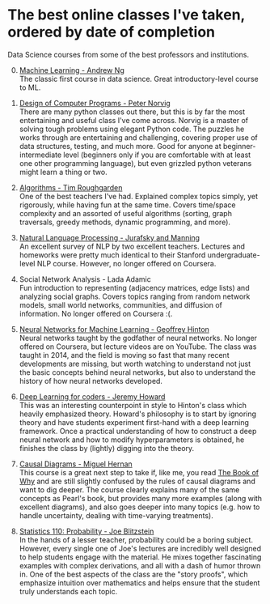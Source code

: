 # The best online classes I've taken, ordered by date of completion

Data Science courses from some of the best professors and institutions.

0. [Machine Learning - Andrew Ng](https://www.coursera.org/learn/machine-learning)  
  The classic first course in data science. Great introductory-level course to ML.

1. [Design of Computer Programs - Peter Norvig](https://www.udacity.com/course/design-of-computer-programs--cs212)  
  There are many python classes out there, but this is by far the most entertaining and useful class I've come across. Norvig is a master of solving tough problems using elegant Python code. The puzzles he works through are entertaining and challenging, covering proper use of data structures, testing, and much more. Good for anyone at beginner-intermediate level (beginners only if you are comfortable with at least one other programming language), but even grizzled python veterans might learn a thing or two.

2. [Algorithms - Tim Roughgarden](https://www.coursera.org/specializations/algorithms)  
  One of the best teachers I've had. Explained complex topics simply, yet rigorously, while having fun at the same time. Covers time/space complexity and an assorted of useful algorithms (sorting, graph traversals, greedy methods, dynamic programming, and more).

3. [Natural Language Processing - Jurafsky and Manning](https://web.stanford.edu/~jurafsky/NLPCourseraSlides.html)  
  An excellent survey of NLP by two excellent teachers. Lectures and homeworks were pretty much identical to their Stanford undergraduate-level NLP course. However, no longer offered on Coursera.

4. Social Network Analysis - Lada Adamic  
  Fun introduction to representing (adjacency matrices, edge lists) and analyzing social graphs. Covers topics ranging from random network models, small world networks, communities, and diffusion of information. No longer offered on Coursera :(.

5. [Neural Networks for Machine Learning - Geoffrey Hinton](https://www.youtube.com/watch?v=cbeTc-Urqak&list=PLoRl3Ht4JOcdU872GhiYWf6jwrk_SNhz9)  
  Neural networks taught by the godfather of neural networks. No longer offered on Coursera, but lecture videos are on YouTube. The class was taught in 2014, and the field is moving so fast that many recent developments are missing, but worth watching to understand not just the basic concepts behind neural networks, but also to understand the history of how neural networks developed.

6. [Deep Learning for coders - Jeremy Howard](https://course.fast.ai/)  
  This was an interesting counterpoint in style to Hinton's class which heavily emphasized theory. Howard's philosophy is to start by ignoring theory and have students experiment first-hand with a deep learning framework. Once a practical understanding of how to construct a deep neural network and how to modify hyperparameters is obtained, he finishes the class by (lightly) digging into the theory.

7. [Causal Diagrams - Miguel Hernan](https://www.edx.org/course/causal-diagrams-draw-your-assumptions-before-your-conclusions)  
  This course is a great next step to take if, like me, you read [The Book of Why](book_reviews.md) and are still slightly confused by the rules of causal diagrams and want to dig deeper. The course clearly explains many of the same concepts as Pearl's book, but provides many more examples (along with excellent diagrams), and also goes deeper into many topics (e.g. how to handle uncertainty, dealing with time-varying treatments).

8. [Statistics 110: Probability - Joe Blitzstein](https://projects.iq.harvard.edu/stat110)  
 In the hands of a lesser teacher, probability could be a boring subject. However, every single one of Joe's lectures are incredibly well designed to help students engage with the material. He mixes together fascinating examples with complex derivations, and all with a dash of humor thrown in. One of the best aspects of the class are the "story proofs", which emphasize intuition over mathematics and helps ensure that the student truly understands each topic.
